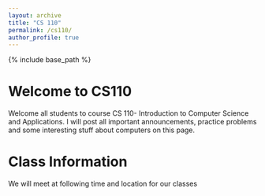 ```yaml
---
layout: archive
title: "CS 110"
permalink: /cs110/
author_profile: true
---
```

{% include base_path %} 

Welcome to CS110
========
Welcome all students to course CS 110- Introduction to Computer Science and Applications. I will post all important announcements, practice problems and some interesting stuff about computers on this page. 

Class Information
========
We will meet at following time and location for our classes
